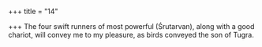 +++
title = "14"

+++
The four swift runners of most powerful (Śrutarvan),
along with a good chariot, will convey me to my pleasure, as birds
conveyed the son of Tugra.